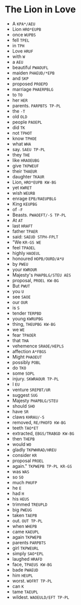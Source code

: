 # The Lion in Love

* A `KPA*/AEU`
* Lion `HRO*EUPB`
* once `WUPBS`
* fell `TPEL`
* in `TPH`
* Love `HRUF`
* with `W`
* a `AEU`
* beautiful `PWAOUFL`
* maiden `PHAEUD/*EPB`
* and `SKP`
* proposed `PROEPD`
* marriage `PHAERPBLG`
* to `TO`
* her `HER`
* parents. `PARPBTS TP-PL`
* the `-T`
* old `OLD`
* people `PAOEPL`
* did `TK`
* not `TPHOT`
* know `TPHOE`
* what `WHA`
* say. `SAEU TP-PL`
* they `THE`
* like `HRAOEUBG`
* give `TKPWEUF`
* their `THAEUR`
* daughter `TKAUR`
* Lion, `HRO*EUPB KW-BG`
* yet `KWRET`
* wish `WEURB`
* enrage `EPB/RAEUPBLG`
* King `KEUPBG`
* of `-F`
* Beasts. `PWAOEFT/-S TP-PL`
* At `AT`
* last `HRAFT`
* father `TPAER`
* said: `SAEUD STPH-FPLT`
* "We `KR-GS WE`
* feel `TPAOEL`
* highly `HAOEUL`
* honoured `HOPB/OURD/A*U`
* by `PWEU`
* your `KWROUR`
* Majesty's `PHAPBLG/STEU AES`
* proposal, `PROEL KW-BG`
* But `PWUT`
* you `U`
* see `SAOE`
* our `OUR`
* is `S`
* tender `TERPBD`
* young `KWRUPBG`
* thing, `THEUPBG KW-BG`
* we `WE`
* fear `TPAOER`
* that `THA`
* vehemence `SRAOE/HEPLS`
* affection `A*FBGS`
* Might `PHAOEUT`
* possibly `POBL`
* do `TKO`
* some `SOPL`
* injury. `SKWRAOUR TP-PL`
* I `EU`
* venture `SREPBT/UR`
* suggest `SUG`
* Majesty `PHAPBLG/STEU`
* should `SHO`
* have `SR`
* claws `KHRAU/-S`
* removed, `RE/PHOFD KW-BG`
* teeth `TAO*ET`
* extracted, `EBGS/TRABGD KW-BG`
* then `THEPB`
* would `WO`
* gladly `TKPWHRAD/HREU`
* consider `KR`
* proposal `PROEL`
* again." `TKPWEPB TP-PL KR-GS`
* was `WAS`
* so `SO`
* much `PHUFP`
* he `E`
* had `H`
* his `HEUS`
* trimmed `TREUPLD`
* big `PWEUG`
* taken `TAEPB`
* out. `OUT TP-PL`
* when `WHEPB`
* came `KAEUPL`
* again `TKPWEPB`
* parents `PARPBTS`
* girl `TKPWEURL`
* simply `SAO*EPL`
* laughed `HRAFD`
* face, `TPAEUS KW-BG`
* bade `PWAEUD`
* him `HEUPL`
* worst. `WOFRT TP-PL`
* can `K`
* tame `TAEUPL`
* wildest. `WAOEULD/EFT TP-PL`
